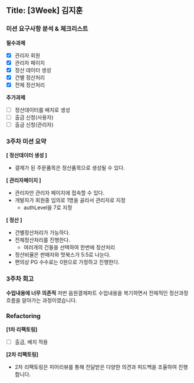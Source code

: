 ## Title: [3Week] 김지훈

### 미션 요구사항 분석 & 체크리스트
**필수과제**
- [x] 관리자 회원
- [x] 관리자 페이지
- [x] 정산 데이터 생성
- [x] 건별 정산처리
- [x] 전체 정산처리  

**추가과제**
- [ ] 정산데이터를 배치로 생성
- [ ] 출금 신청(사용자)
- [ ] 출금 신청(관리자)

### 3주차 미션 요약

**[ 정산데이터 생성 ]**
- 결제가 된 주문품목은 정산품목으로 생성될 수 있다.

**[ 관리자페이지 ]**
- 관리자만 관리자 페이지에 접속할 수 있다.
- 개발자가 회원중 임의로 1명을 골라서 관리자로 지정
    - authLevel을 7로 지정

**[ 정산 ]**
- 건별정산처리가 가능하다.
- 전체정산처리를 진행한다.
    - 여러개의 건들을 선택하여 한번에 정산처리
- 정산비율은 판매자와 멋북스가 5:5로 나눈다.
- 편의상 PG 수수료는 0원으로 가정하고 진행한다.

### 3주차 회고

**수업내용에 너무 의존적**
저번 음원결제파트 수업내용을 복기하면서 전체적인 정산과정 흐름을 알아가는 과정이였습니다.

### Refactoring
**[1차 리팩토링]**
- [ ] 출금, 배치 적용

**[2차 리팩토링]**
- 2차 리팩토링은 피어리뷰를 통해 전달받은 다양한 의견과 피드백을 조율하여 진행합니다.
